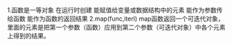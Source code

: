 1.函数是一等对象
    在运行时创建
    能赋值给变量或数据结构中的元素
    能作为参数传给函数
    能作为函数的返回结果
2.map(func,iterl)
    map函数返回一个可迭代对象，里面的元素是把第一个参数（函数）应用到第二个参数（可迭代对象）中各个元素上得到的结果。